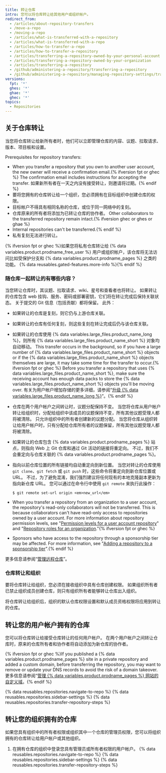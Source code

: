 ```yaml
---
title: 转让仓库
intro: 您可以将仓库转让给其他用户或组织帐户。
redirect_from:
  - /articles/about-repository-transfers
  - /move-a-repo
  - /moving-a-repo
  - /articles/what-is-transferred-with-a-repository
  - /articles/what-is-transferred-with-a-repo
  - /articles/how-to-transfer-a-repo
  - /articles/how-to-transfer-a-repository
  - /articles/transferring-a-repository-owned-by-your-personal-account
  - /articles/transferring-a-repository-owned-by-your-organization
  - /articles/transferring-a-repository
  - /github/administering-a-repository/transferring-a-repository
  - /github/administering-a-repository/managing-repository-settings/transferring-a-repository
versions:
  fpt: '*'
  ghes: '*'
  ghae: '*'
  ghec: '*'
topics:
  - Repositories
---
```


## 关于仓库转让

当您将仓库转让给新所有者时，他们可以立即管理仓库的内容、议题、拉取请求、版本、项目板和设置。

Prerequisites for repository transfers:
- When you transfer a repository that you own to another user account, the new owner will receive a confirmation email.{% ifversion fpt or ghec %} The confirmation email includes instructions for accepting the transfer. 如果新所有者在一天之内没有接受转让，则邀请将过期。{% endif %}
- 要将您拥有的仓库转让给一个组织，您必须拥有在目标组织中创建仓库的权限。
- 目标帐户不得具有相同名称的仓库，或位于同一网络中的复刻。
- 仓库原来的所有者将添加为已转让仓库的协作者。 Other collaborators to the transferred repository remain intact.{% ifversion ghec or ghes or ghae %}
- Internal repositories can't be transferred.{% endif %}
- 私有复刻无法进行转让。

{% ifversion fpt or ghec %}如果您将私有仓库转让给 {% data variables.product.prodname_free_user %} 用户或组织帐户，该仓库将无法访问比如受保护分支和 {% data variables.product.prodname_pages %} 之类的功能。 {% data reusables.gated-features.more-info %}{% endif %}

### 随仓库一起转让的有哪些内容？

当您转让仓库时，其议题、拉取请求、wiki、星号和查看者也将转让。 如果转让的仓库包含 web 挂钩、服务、密码或部署密钥，它们将在转让完成后保持关联状态。 关于提交的 Git 信息（包括贡献）都将保留。 此外：

- 如果转让的仓库是复刻，则它仍与上游仓库关联。
- 如果转让的仓库有任何复刻，则这些复刻在转让完成后仍与该仓库关联。
- 如果转让的仓库使用 {% data variables.large_files.product_name_long %}，则所有 {% data variables.large_files.product_name_short %} 对象均自动移动。 This transfer occurs in the background, so if you have a large number of {% data variables.large_files.product_name_short %} objects or if the {% data variables.large_files.product_name_short %} objects themselves are large, it may take some time for the transfer to occur.{% ifversion fpt or ghec %} Before you transfer a repository that uses {% data variables.large_files.product_name_short %}, make sure the receiving account has enough data packs to store the {% data variables.large_files.product_name_short %} objects you'll be moving over. 有关为用户帐户增加存储的更多详细，请参阅“[升级 {% data variables.large_files.product_name_long %}](/articles/upgrading-git-large-file-storage)”。{% endif %}
- 仓库在两个用户帐户之间转让时，议题分配保持不变。 当您将仓库从用户帐户转让给组织时，分配给组织中该成员的议题保持不变，所有其他议题受理人都将被清除。 只允许组织中的所有者创建新的议题分配。 当您将仓库从组织转让给用户帐户时，只有分配给仓库所有者的议题保留，所有其他议题受理人都将被清除。
- 如果转让的仓库包含 {% data variables.product.prodname_pages %} 站点，则指向 Web 上 Git 仓库和通过 Git 活动的链接将重定向。 不过，我们不会重定向与仓库关联的 {% data variables.product.prodname_pages %}。
- 指向以前仓库位置的所有链接均自动重定向到新位置。 当您对转让的仓库使用 `git clone`、`git fetch` 或 `git push` 时，这些命令将重定向到新仓库位置或 URL。 不过，为了避免混淆，我们强烈建议将任何现有的本地克隆副本更新为指向新仓库 URL。 您可以通过在命令行中使用 `git remote` 来执行此操作：

  ```shell
  $ git remote set-url origin <em>new_url</em>
  ```

- When you transfer a repository from an organization to a user account, the repository's read-only collaborators will not be transferred. This is because collaborators can't have read-only access to repositories owned by a user account. For more information about repository permission levels, see "[Permission levels for a user account repository](/github/setting-up-and-managing-your-github-user-account/permission-levels-for-a-user-account-repository)" and "[Repository roles for an organization](/organizations/managing-access-to-your-organizations-repositories/repository-roles-for-an-organization)."{% ifversion fpt or ghec %}
- Sponsors who have access to the repository through a sponsorship tier may be affected. For more information, see "[Adding a repository to a sponsorship tier](/sponsors/receiving-sponsorships-through-github-sponsors/managing-your-sponsorship-tiers#adding-a-repository-to-a-sponsorship-tier)".{% endif %}

更多信息请参阅“[管理远程仓库](/github/getting-started-with-github/managing-remote-repositories)”。

### 仓库转让和组织

要将仓库转让给组织，您必须在接收组织中具有仓库创建权限。 如果组织所有者已禁止组织成员创建仓库，则只有组织所有者能够转让仓库出入组织。

将仓库转让给组织后，组织的默认仓库权限设置和默认成员资格权限将应用到转让的仓库。

## 转让您的用户帐户拥有的仓库

您可以将仓库转让给接受仓库转让的任何用户帐户。 在两个用户帐户之间转让仓库时，原来的仓库所有者和协作者将自动添加为新仓库的协作者。

{% ifversion fpt or ghec %}If you published a {% data variables.product.prodname_pages %} site in a private repository and added a custom domain, before transferring the repository, you may want to remove or update your DNS records to avoid the risk of a domain takeover. 更多信息请参阅“[管理 {% data variables.product.prodname_pages %} 网站的自定义域](/articles/managing-a-custom-domain-for-your-github-pages-site)。{% endif %}

{% data reusables.repositories.navigate-to-repo %}
{% data reusables.repositories.sidebar-settings %}
{% data reusables.repositories.transfer-repository-steps %}

## 转让您的组织拥有的仓库

如果您具有组织中的所有者权限或组织其中一个仓库的管理员权限，您可以将组织拥有的仓库转让给用户帐户或其他组织。

1. 在拥有仓库的组织中登录您具有管理员或所有者权限的用户帐户。
{% data reusables.repositories.navigate-to-repo %}
{% data reusables.repositories.sidebar-settings %}
{% data reusables.repositories.transfer-repository-steps %}
